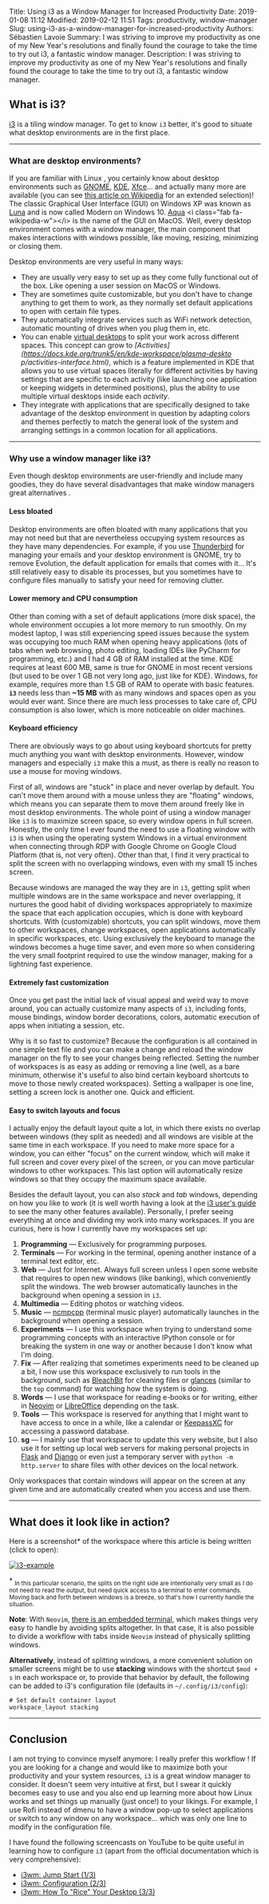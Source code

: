 Title: Using i3 as a Window Manager for Increased Productivity
Date: 2019-01-08 11:12
Modified: 2019-02-12 11:51
Tags: productivity, window-manager
Slug: using-i3-as-a-window-manager-for-increased-productivity
Authors: Sébastien Lavoie
Summary: I was striving to improve my productivity as one of my New Year's resolutions and finally found the courage to take the time to try out i3, a fantastic window manager.
Description: I was striving to improve my productivity as one of my New Year's resolutions and finally found the courage to take the time to try out i3, a fantastic window manager.

## What is i3?

[i3](https://i3wm.org/) is a tiling window manager. To get to know `i3`
better, it's good to situate what desktop environments are in the first
place.

----

### What are desktop environments?

If you are familiar with Linux <i class="fab fa-linux"></i>,
you certainly know about desktop environments such as
[GNOME](https://www.gnome.org/), [KDE](https://www.kde.org/),
[Xfce](https://www.xfce.org/)... and actually many
more are available (you can see [this article on
Wikipedia](https://en.wikipedia.org/wiki/Desktop_environment) <i
class="fab fa-wikipedia-w"></i> for an extended selection)! The
classic Graphical User Interface (GUI) on Windows XP was known as
[Luna](https://en.wikipedia.org/wiki/Luna_(theme)) <i class="fab
fa-wikipedia-w"></i> and is now called Modern on Windows 10.
[Aqua](https://en.wikipedia.org/wiki/Aqua_(user_interface)) <i
class="fab fa-wikipedia-w"></i> is the name of the GUI on MacOS.
Well, every desktop environment comes with a window manager, the main
component that makes interactions with windows possible, like moving,
resizing, minimizing or closing them.

Desktop environments are very useful in many ways:

- They are usually very easy to set up as they come fully functional out
of the box. Like opening a user session on MacOS or Windows.
- They are sometimes quite customizable, but you don't have to change
anything to get them to work, as they normally set default applications
to open with certain file types.
- They automatically integrate services such as WiFi network detection,
automatic mounting of drives when you plug them in, etc.
- You can enable [virtual
desktops](https://en.wikipedia.org/wiki/Virtual_desktop)
<i class="fab fa-wikipedia-w"></i> to split your work
across different spaces. This concept can grow to
_[Activities](https://docs.kde.org/trunk5/en/kde-workspace/plasma-deskto
p/activities-interface.html)_, which is a feature implemented in KDE
that allows you to use virtual spaces literally for different activities
by having settings that are specific to each activity (like launching
one application or keeping widgets in determined positions), plus the
ability to use multiple virtual desktops inside each _activity_.
- They integrate with applications that are specifically designed to
take advantage of the desktop environment in question by adapting
colors and themes perfectly to match the general look of the system and
arranging settings in a common location for all applications.

----

### Why use a window manager like i3?

Even though desktop environments are user-friendly and include many
goodies, they do have several disadvantages that make window managers
great alternatives <i class="fas fa-thumbs-up"></i>.

#### Less bloated

Desktop environments are often bloated with many applications
that you may not need but that are nevertheless occupying system
resources as they have many dependencies. For example, if you use
[Thunderbird](https://www.thunderbird.net) for managing your emails and
your desktop environment is GNOME, try to remove Evolution, the default
application for emails that comes with it... It's still relatively easy
to disable its processes, but you sometimes have to configure files
manually to satisfy your need for removing clutter.

#### Lower memory and CPU consumption

Other than coming with a set of default applications (more disk space),
the whole environment occupies a lot more memory to run smoothly. On
my modest laptop, I was still experiencing speed issues because the
system was occupying too much RAM when opening heavy applications (lots
of tabs when web browsing, photo editing, loading IDEs like PyCharm
for programming, etc.) and I had 4 GB of RAM installed at the time.
KDE requires at least 600 MB, same is true for GNOME in most recent
versions (but used to be over 1 GB not very long ago, just like for
KDE). Windows, for example, requires more than 1.5 GB of RAM to operate
with basic features. **`i3`** needs less than **~15 MB** with as many
windows and spaces open as you would ever want. Since there are much
less processes to take care of, CPU consumption is also lower, which is
more noticeable on older machines.

#### Keyboard efficiency

There are obviously ways to go about using keyboard shortcuts for pretty
much anything you want with desktop environments. However, window
managers and especially `i3` make this a must, as there is really no
reason to use a mouse for moving windows.

First of all, windows are "stuck" in place and never overlap by default.
You can't move them around with a mouse unless they are "floating"
windows, which means you can separate them to move them around freely
like in most desktop environments. The whole point of using a window
manager like `i3` is to maximize screen space, so every window opens
in full screen. Honestly, the only time I ever found the need to use a
floating window with `i3` is when using the operating system Windows in
a virtual environment when connecting through RDP with Google Chrome on
Google Cloud Platform (that is, not very often). Other than that, I find
it very practical to split the screen with no overlapping windows, even
with my small 15 inches screen.

Because windows are managed the way they are in `i3`, getting split when
multiple windows are in the same workspace and never overlapping, it
nurtures the good habit of dividing workspaces appropriately to maximize
the space that each application occupies, which is done with keyboard
shortcuts. With (customizable) shortcuts, you can split windows,
move them to other workspaces, change workspaces, open applications
automatically in specific workspaces, etc. Using exclusively the
keyboard to manage the windows becomes a huge time saver, and even more
so when considering the very small footprint required to use the window
manager, making for a lightning fast experience.

#### Extremely fast customization

Once you get past the initial lack of visual appeal and weird way to
move around, you can actually customize many aspects of `i3`, including
fonts, mouse bindings, window border decorations, colors, automatic
execution of apps when initiating a session, etc.

Why is it so fast to customize? Because the configuration is all
contained in one simple text file and you can make a change and reload
the window manager on the fly to see your changes being reflected.
Setting the number of workspaces is as easy as adding or removing a line
(well, as a bare minimum, otherwise it's useful to also bind certain
keyboard shortcuts to move to those newly created workspaces). Setting a
wallpaper is one line, setting a screen lock is another one. Quick and
efficient.

#### Easy to switch layouts and focus

I actually enjoy the default layout quite a lot, in which there exists
no overlap between windows (they split as needed) and all windows are
visible at the same time in each workspace. If you need to make more
space for a window, you can either "focus" on the current window, which
will make it full screen and cover every pixel of the screen, or you
can move particular windows to other workspaces. This last option will
automatically resize windows so that they occupy the maximum space
available.

Besides the default layout, you can also _stack_ and _tab_ windows,
depending on how you like to work (it is well worth having a look at the
[i3 user's guide](https://i3wm.org/docs/userguide.html) to see the many
other features available). Personally, I prefer seeing everything at
once and dividing my work into many workspaces. If you are curious, here
is how I currently have my workspaces set up:

1. **Programming** — Exclusively for programming purposes.
2. **Terminals** — For working in the terminal, opening another
instance of a terminal text editor, etc.
3. **Web** — Just for Internet. Always full screen unless I open
some website that requires to open new windows (like banking), which
conveniently split the windows. The web browser automatically launches
in the background when opening a session in `i3`.
4. **Multimedia** — Editing photos or watching videos.
5. **Music** — [ncmpcpp](https://github.com/arybczak/ncmpcpp)
(terminal music player) automatically launches in the background when
opening a session.
6. **Experiments** — I use this workspace when trying to understand
some programming concepts with an interactive IPython console or for
breaking the system in one way or another because I don't know what I'm
doing.
7. **Fix** — After realizing that sometimes experiments need to be
cleaned up a bit, I now use this workspace exclusively to run tools
in the background, such as [BleachBit](https://www.bleachbit.org) for
cleaning files or [glances](https://nicolargo.github.io/glances/)
(similar to the `top` command) for watching how the system is doing.
8. **Words** — I use that workspace for reading e-books
or for writing, either in [Neovim](https://neovim.io/) or
[LibreOffice](https://www.libreoffice.org/) depending on the task.
9. **Tools** — This workspace is reserved for anything that I
might want to have access to once in a while, like a calendar or
[KeepassXC](https://keepassxc.org/) for accessing a password database.
10. **sg** — I mainly use that workspace to update this very
website, but I also use it for setting up local web servers for
making personal projects in [Flask](http://flask.pocoo.org/) and
[Django](https://www.djangoproject.com/) or even just a temporary server
with `python -m http.server` to share files with other devices on the
local network.

Only workspaces that contain windows will appear on the screen at any
given time and are automatically created when you access and use them.

----

## What does it look like in action?

Here is a screenshot\* of the workspace where this article is being
written (click to open):

<a href="{static}/images/posts/0005_using-i3-as-window-manager-for-increased-productivity/i3-example.png"><img src="{static}/images/posts/0005_using-i3-as-window-manager-for-increased-productivity/i3-example.png" alt="i3-example" class="max-size-img-post"></a>

\* <sub>In this particular scenario, the splits on the right side are
intentionally very small as I do not need to read the output, but need
quick access to a terminal to enter commands. Moving back and forth
between windows is a breeze, so that's how I currently handle the
situation.</sub>

**Note**: With <code>Neovim</code>, [there is an embedded
terminal](/posts/2019/01/16/using-embedded-terminals-inside-neovim/),
which makes things very easy to handle by avoiding splits altogether.
In that case, it is also possible to divide a workflow with tabs inside
<code>Neovim</code> instead of physically splitting windows.

**Alternatively**, instead of splitting windows, a more convenient
solution on smaller screens might be to use **stacking** windows with
the shortcut `$mod + s` in each workspace or, to provide that behavior
by default, the following can be added to i3's configuration file
(defaults in `~/.config/i3/config`):

~~~~{.bash}
# Set default container layout
workspace_layout stacking
~~~~

----

## Conclusion

I am not trying to convince myself anymore: I really prefer this
workflow <i class="fas fa-grin-hearts"></i>! If you are looking for a
change and would like to maximize both your productivity and your system
resources, `i3` is a great window manager to consider. It doesn't seem
very intuitive at first, but I swear it quickly becomes easy to use and
you also end up learning more about how Linux works and set things up
manually (just once!) to your likings. For example, I use Rofi instead
of dmenu to have a window pop-up to select applications or switch to
any window on any workspace... which was only one line to modify in the
configuration file.

I have found the following screencasts on YouTube to be quite useful in
learning how to configure `i3` (apart from the official documentation
which is very comprehensive):

- [i3wm: Jump Start (1/3)](https://www.youtube.com/watch?v=j1I63wGcvU4)
- [i3wm: Configuration (2/3)](https://www.youtube.com/watch?v=8-S0cWnLBKg)
- [i3wm: How To "Rice" Your Desktop (3/3)](https://www.youtube.com/watch?v=ARKIwOlazKI)
